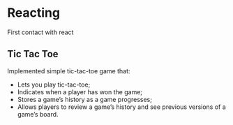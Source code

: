 # Reacting
First contact with react

## Tic Tac Toe
Implemented simple tic-tac-toe game that:
- Lets you play tic-tac-toe;
- Indicates when a player has won the game;
- Stores a game’s history as a game progresses;
- Allows players to review a game’s history and see previous versions of a game’s board.
